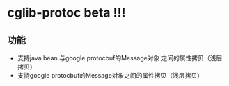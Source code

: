 # cglib-protoc beta !!!
## 功能
- 支持java bean 与google protocbuf的Message对象 之间的属性拷贝（浅层拷贝）
- 支持google protocbuf的Message对象之间的属性拷贝（浅层拷贝）
